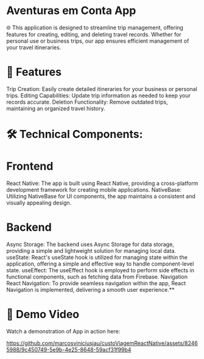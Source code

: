 # Aventuras em Conta App

🌐 This application is designed to streamline trip management, offering features for creating, editing, and deleting travel records. Whether for personal use or business trips, our app ensures efficient management of your travel itineraries.

# 🚀 Features 
Trip Creation: Easily create detailed itineraries for your business or personal trips.
Editing Capabilities: Update trip information as needed to keep your records accurate.
Deletion Functionality: Remove outdated trips, maintaining an organized travel history.
# 🛠️ Technical Components:
# Frontend
React Native: The app is built using React Native, providing a cross-platform development framework for creating mobile applications.
NativeBase: Utilizing NativeBase for UI components, the app maintains a consistent and visually appealing design.

# Backend
Async Storage: The backend uses Async Storage for data storage, providing a simple and lightweight solution for managing local data.
useState: React's useState hook is utilized for managing state within the application, offering a simple and effective way to handle component-level state.
useEffect: The useEffect hook is employed to perform side effects in functional components, such as fetching data from Firebase.
Navigation
React Navigation: To provide seamless navigation within the app, React Navigation is implemented, delivering a smooth user experience.**

# 🎥 Demo Video
Watch a demonstration of App in action here:

https://github.com/marcosviniciusjau/custoViagemReactNative/assets/82465988/9c450749-5e9b-4e25-8648-59acf31f99b4

